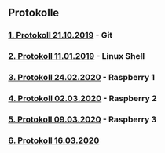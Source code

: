 ## Protokolle

### [1. Protokoll 21.10.2019](https://github.com/HTLMechatronics/m17-3ahme-la1-sx/blob/fucnim17/protokolle/protokoll_2019-10-21_fucnim17.md) - Git
### [2. Protokoll 11.01.2019](https://github.com/HTLMechatronics/m17-3ahme-la1-sx/blob/fucnim17/protokolle/protokoll_2019-11-11_fucnim17.md) - Linux Shell

### [3. Protokoll 24.02.2020](https://github.com/HTLMechatronics/m17-3ahme-la1-sx/blob/fucnim17/protokolle/protokoll_2020-02-24_fucnim17.md) - Raspberry 1

### [4. Protokoll 02.03.2020](https://github.com/HTLMechatronics/m17-3ahme-la1-sx/blob/fucnim17/protokolle/protokoll_2020-03-02_fucnim17.md) - Raspberry 2

### [5. Protokoll 09.03.2020](https://github.com/HTLMechatronics/m17-3ahme-la1-sx/blob/fucnim17/protokolle/protokoll_2020-03-09_fucnim17.md) - Raspberry 3

### [6. Protokoll 16.03.2020](https://github.com/HTLMechatronics/m17-3ahme-la1-sx/blob/fucnim17/protokolle/protokoll_2020-03-16_fucnim17.md)
